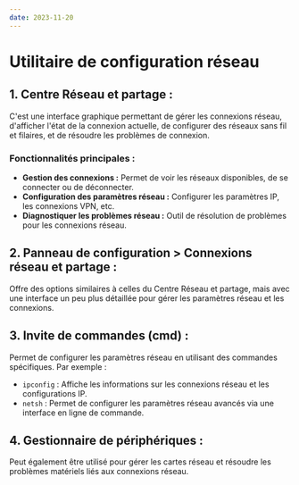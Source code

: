 ```yaml
---
date: 2023-11-20
---
```

# Utilitaire de configuration réseau

## 1. **Centre Réseau et partage :**

C'est une interface graphique permettant de gérer les connexions réseau, d'afficher l'état de la connexion actuelle, de configurer des réseaux sans fil et filaires, et de résoudre les problèmes de connexion.

### Fonctionnalités principales :

- **Gestion des connexions :** Permet de voir les réseaux disponibles, de se connecter ou de déconnecter.
- **Configuration des paramètres réseau :** Configurer les paramètres IP, les connexions VPN, etc.
- **Diagnostiquer les problèmes réseau :** Outil de résolution de problèmes pour les connexions réseau.

## 2. **Panneau de configuration > Connexions réseau et partage :**

Offre des options similaires à celles du Centre Réseau et partage, mais avec une interface un peu plus détaillée pour gérer les paramètres réseau et les connexions.

## 3. **Invite de commandes (cmd) :**

Permet de configurer les paramètres réseau en utilisant des commandes spécifiques. Par exemple :

- `ipconfig` : Affiche les informations sur les connexions réseau et les configurations IP.
- `netsh` : Permet de configurer les paramètres réseau avancés via une interface en ligne de commande.

## 4. **Gestionnaire de périphériques :**

Peut également être utilisé pour gérer les cartes réseau et résoudre les problèmes matériels liés aux connexions réseau.